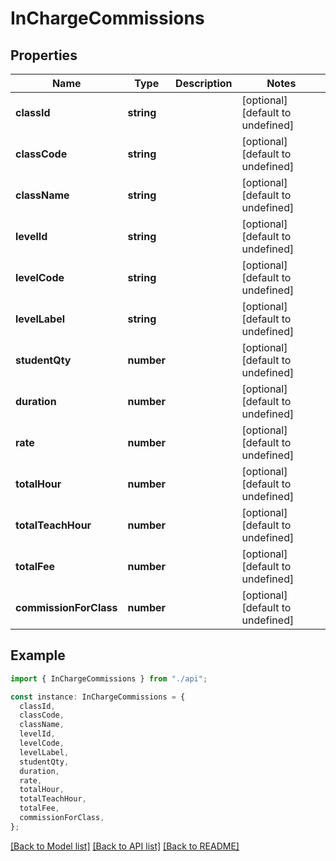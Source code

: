 # InChargeCommissions

## Properties

| Name                   | Type       | Description | Notes                             |
| ---------------------- | ---------- | ----------- | --------------------------------- |
| **classId**            | **string** |             | [optional] [default to undefined] |
| **classCode**          | **string** |             | [optional] [default to undefined] |
| **className**          | **string** |             | [optional] [default to undefined] |
| **levelId**            | **string** |             | [optional] [default to undefined] |
| **levelCode**          | **string** |             | [optional] [default to undefined] |
| **levelLabel**         | **string** |             | [optional] [default to undefined] |
| **studentQty**         | **number** |             | [optional] [default to undefined] |
| **duration**           | **number** |             | [optional] [default to undefined] |
| **rate**               | **number** |             | [optional] [default to undefined] |
| **totalHour**          | **number** |             | [optional] [default to undefined] |
| **totalTeachHour**     | **number** |             | [optional] [default to undefined] |
| **totalFee**           | **number** |             | [optional] [default to undefined] |
| **commissionForClass** | **number** |             | [optional] [default to undefined] |

## Example

```typescript
import { InChargeCommissions } from "./api";

const instance: InChargeCommissions = {
  classId,
  classCode,
  className,
  levelId,
  levelCode,
  levelLabel,
  studentQty,
  duration,
  rate,
  totalHour,
  totalTeachHour,
  totalFee,
  commissionForClass,
};
```

[[Back to Model list]](../README.md#documentation-for-models) [[Back to API list]](../README.md#documentation-for-api-endpoints) [[Back to README]](../README.md)
